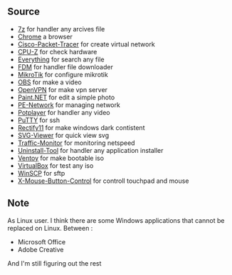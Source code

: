 ﻿## Source

- [7z](https://www.7-zip.org/download.html) for handler any arcives file
- [Chrome](https://www.google.com/intl/en/chrome/) a browser
- [Cisco-Packet-Tracer](https://mangaaz.net/download-packet-tracer/) for create virtual network
- [CPU-Z](https://www.cpuid.com/softwares/cpu-z.html) for check hardware
- [Everything](https://www.voidtools.com/downloads/) for search any file
- [FDM](https://www.freedownloadmanager.org/) for handler file downloader
- [MikroTik](https://mikrotik.com/download) for configure mikrotik
- [OBS](https://obsproject.com/) for make a video
- [OpenVPN](https://openvpn.net/community-downloads/) for make vpn server
- [Paint.NET](https://www.getpaint.net/download.html) for edit a simple photo
- [PE-Network](https://www.penetworkmanager.de/) for managing network
- [Potplayer](https://potplayer.daum.net/) for handler any video
- [PuTTY](https://www.putty.org/) for ssh
- [Rectify11](https://github.com/Rectify11/Installer) for make windows dark contistent
- [SVG-Viewer](https://github.com/tibold/svg-explorer-extension) for quick view svg
- [Traffic-Monitor](https://github.com/zhongyang219/TrafficMonitor) for monitoring netspeed
- [Uninstall-Tool](https://crystalidea.com/uninstall-tool/download) for handler any application installer
- [Ventoy](https://www.ventoy.net/en/download.html) for make bootable iso
- [VirtualBox](https://www.virtualbox.org/wiki/Downloads) for test any iso
- [WinSCP](https://winscp.net/eng/download.php) for sftp
- [X-Mouse-Button-Control](https://www.highrez.co.uk/downloads/xmousebuttoncontrol.htm) for controll touchpad and mouse

## Note

As Linux user. I think there are some Windows applications that cannot be replaced on Linux. Between :

- Microsoft Office
- Adobe Creative

And I'm still figuring out the rest
